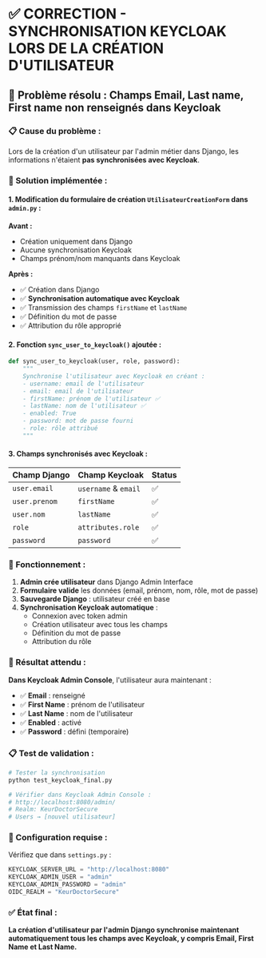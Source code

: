 # ✅ CORRECTION - SYNCHRONISATION KEYCLOAK LORS DE LA CRÉATION D'UTILISATEUR

## 🎯 Problème résolu : Champs Email, Last name, First name non renseignés dans Keycloak

### 📋 Cause du problème :
Lors de la création d'un utilisateur par l'admin métier dans Django, les informations n'étaient **pas synchronisées avec Keycloak**.

### 🔧 Solution implémentée :

#### 1. Modification du formulaire de création `UtilisateurCreationForm` dans `admin.py` :

**Avant :**
- Création uniquement dans Django
- Aucune synchronisation Keycloak
- Champs prénom/nom manquants dans Keycloak

**Après :**
- ✅ Création dans Django
- ✅ **Synchronisation automatique avec Keycloak**
- ✅ Transmission des champs `firstName` et `lastName`
- ✅ Définition du mot de passe
- ✅ Attribution du rôle approprié

#### 2. Fonction `sync_user_to_keycloak()` ajoutée :

```python
def sync_user_to_keycloak(user, role, password):
    """
    Synchronise l'utilisateur avec Keycloak en créant :
    - username: email de l'utilisateur
    - email: email de l'utilisateur  
    - firstName: prénom de l'utilisateur ✅
    - lastName: nom de l'utilisateur ✅
    - enabled: True
    - password: mot de passe fourni
    - role: rôle attribué
    """
```

#### 3. Champs synchronisés avec Keycloak :

| Champ Django | Champ Keycloak | Status |
|--------------|----------------|---------|
| `user.email` | `username` & `email` | ✅ |
| `user.prenom` | `firstName` | ✅ |
| `user.nom` | `lastName` | ✅ |
| `role` | `attributes.role` | ✅ |
| `password` | `password` | ✅ |

### 🚀 Fonctionnement :

1. **Admin crée utilisateur** dans Django Admin Interface
2. **Formulaire valide** les données (email, prénom, nom, rôle, mot de passe)
3. **Sauvegarde Django** : utilisateur créé en base
4. **Synchronisation Keycloak automatique** :
   - Connexion avec token admin
   - Création utilisateur avec tous les champs
   - Définition du mot de passe
   - Attribution du rôle

### 🎯 Résultat attendu :

**Dans Keycloak Admin Console**, l'utilisateur aura maintenant :
- ✅ **Email** : renseigné
- ✅ **First Name** : prénom de l'utilisateur
- ✅ **Last Name** : nom de l'utilisateur
- ✅ **Enabled** : activé
- ✅ **Password** : défini (temporaire)

### 📋 Test de validation :

```bash
# Tester la synchronisation
python test_keycloak_final.py

# Vérifier dans Keycloak Admin Console :
# http://localhost:8080/admin/
# Realm: KeurDoctorSecure
# Users → [nouvel utilisateur]
```

### 🔧 Configuration requise :

Vérifiez que dans `settings.py` :
```python
KEYCLOAK_SERVER_URL = "http://localhost:8080"
KEYCLOAK_ADMIN_USER = "admin"
KEYCLOAK_ADMIN_PASSWORD = "admin"
OIDC_REALM = "KeurDoctorSecure"
```

### ✅ État final :
**La création d'utilisateur par l'admin Django synchronise maintenant automatiquement tous les champs avec Keycloak, y compris Email, First Name et Last Name.**
